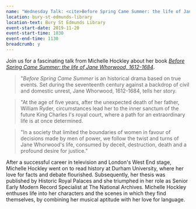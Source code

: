 ```yaml
---
name: "Wednesday Talk: <cite>Before Spring Came Summer: the life of Jane Whorwood, 1612-1684</cite> by Michelle Hockley"
location: bury-st-edmunds-library
location-text: Bury St Edmunds Library
event-start-date: 2019-11-20
event-start-time: 1030
event-end-time: 1130
breadcrumb: y
---
```


Join us for a fascinating talk from Michelle Hockley about her book [<cite>Before Spring Came Summer: the life of Jane Whorwood, 1612-1684</cite>](https://suffolk.spydus.co.uk/cgi-bin/spydus.exe/ENQ/OPAC/BIBENQ?BRN=2600259).

> "<cite>Before Spring Came Summer</cite> is an historical drama based on true events. Set during the seventeenth century against a backdrop of civil and domestic unrest, Jane Whorwood, 1612-1684, tells her story.

> "At the age of five years, after the unexpected death of her father, William Ryder, circumstances lead her to the inner sanctum of the future King Charles I's royal court, where a path for an extraordinary life is at once determined.

> "In a society that limited the boundaries of women in favour of decisions made by men of power, we follow the twist and turns of Jane Whorwood's life, consumed by deceit, destruction, death and a profound desire for justice."

After a successful career in television and London's West End stage, Michelle Hockley went on to read history at Durham University, where her love for facts and debate flourished. Subsequently, her thesis was published by Historic Royal Palaces and she triumphed in her role as Senior Early Modern Record Specialist at The National Archives.  Michelle Hockley enthuses life into her characters and the scenes in which they find themselves, by combining her musical aptitude with her love for language. 
